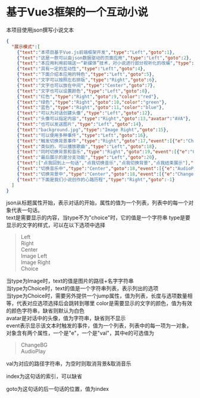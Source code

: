 # 基于Vue3框架的一个互动小说

本项目使用json撰写小说文本

```json
{
  "展示模式":[
    {"text":"本项目基于Vue.js前端框架开发","type":"Left","goto":1},
    {"text":"这是一款可以由json数据驱动的页面应用","type":"Left","goto":2},
    {"text":"本应用利用前端这一“新媒体”技术，对小说进行部分视听化的改编","type":"Left","goto":3},
    {"text":"具有一定的互动性","type":"Left","goto":4},
    {"text":"下面介绍本应用的特色","type":"Left","goto":5},
    {"text":"文字可以按照左右排版","type":"Right","goto":6},
    {"text":"文字也可以放在中间","type":"Center","goto":7},
    {"text":"文字也可以设置颜色","type":"Left","goto":8},
    {"text":"红色","type":"Right","goto":9,"color":"red"},
    {"text":"绿色","type":"Right","goto":10,"color":"green"},
    {"text":"蓝色","type":"Right","goto":11,"color":"blue"},
    {"text":"可以为对话创建头像","type":"Left","goto":12},
    {"text":"头像可以指定内容","type":"Right","goto":13,"avatar":"AVA"},
    {"text":"也可以发送图片","type":"Left","goto":14},
    {"text":"background.jpg","type":"Image Right","goto":15},
    {"text":"可以使用多种事件","type":"Left","goto":16},
    {"text":"触发切换背景事件","type":"Right","goto":17,"event":[{"e":"ChangeBG","val":"background.jpg"}]},
    {"text":"类似的，可以播放歌曲","type":"Left","goto":18},
    {"text":"同时切换背景和音乐","type":"Right","goto":19,"event":[{"e":"ChangeBG","val":""},{"e":"AudioPlay","val":"青空.mp3"}]},
    {"text":"最后展示的是分支功能","type":"Left","goto":20},
    {"text":["点我回到上一句话","点我切换音乐","点我切换背景","点我结束展示"],"type":"Choice","jump":[18,20,21,22]},
    {"text":"切换音乐中","type":"Center","goto":18,"event":[{"e":"AudioPlay","val":"星茶会.mp3"}]},
    {"text":"切换背景中","type":"Center","goto":18,"event":[{"e":"ChangeBG","val":"bg2.jpeg"}]},
    {"text":"下面是我们小说创作的心路历程","type":"Right","goto":-1}
  ]
}
```

json从标题属性开始，表示对话的开始，属性的值为一个列表，列表中的每一个对象代表一句话。  
text是需要显示的内容，当type不为"choice"时，它的值是一个字符串
type是要显示的文字的样式，可以在以下选项中选择

> Left  
> Right  
> Center  
> Image Left  
> Image Right  
> Choice 

当type为Image时，text的值是图片的路径+名字字符串  
当type为Choice时，text的值是一个字符串列表，表示列出的选项  
当type为Choice时，需要另外提供一个jump属性，值为列表，长度与选项数量相等，代表对应选项选择后会跳转到哪里
color是需要显示的文字的颜色，值为有效的颜色字符串，缺省则默认为白色  
avatar是对话中的头像，值为字符串，缺省则不显示  
event表示显示该文本时触发的事件，值为一个列表，列表中的每一项为一对象，对象含有两个属性，一个是"e"，一个是"val"，其中e的可选值为

>ChangeBG  
>AudioPlay  

val为对应的路径字符串，为空时则取消背景&取消音乐

index为这句话的索引，可以缺省

goto为这句话的后一句话的位置，值为index

